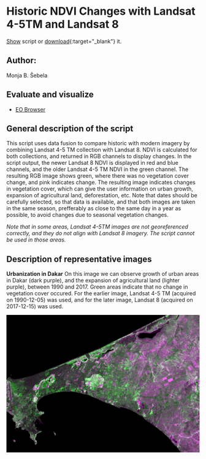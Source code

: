 # Historic NDVI Changes with Landsat 4-5TM and Landsat 8
  
<a href="#" id='togglescript'>Show</a> script or [download](script.js){:target="_blank"} it.  
<div id='script_view' style="display:none">  
{% highlight javascript %}  
{% include_relative script.js %}  
{% endhighlight %}  
</div>  

## Author: 
Monja B. Šebela
  
## Evaluate and visualize  
 - [EO Browser](https://sentinelshare.page.link/4WrR)
  
## General description of the script  
  
This script uses data fusion to compare historic with modern imagery by combining Landsat 4-5 TM collection with Landsat 8. NDVI is calculated for both collections, and returned in RGB channels to display changes. In the script output, the newer Landsat 8 NDVI is displayed in red and blue channels, and the older Landsat 4-5 TM NDVI in the green channel. The resulting RGB image shows green, where there was no vegetation cover change, and pink indicates change. The resulting image indicates changes in vegetation cover, which can give the user information on urban growth, expansion of agricultural land, deforestation, etc. Note that dates should be carefully selected, so that data is available, and that both images are taken in the same season, prefferably as close to the same day in a year as possible, to avoid changes due to seasonal vegetation changes. 

_Note that in some areas, Landsat 4-5TM images are not georeferenced correctly, and they do not align with Landsat 8 imagery. The script cannot be used in those areas._

## Description of representative images  
  
**Urbanization in Dakar**
On this image we can observe growth of urban areas in Dakar (dark purple), and the expansion of agricultural land (lighter purple), between 1990 and 2017. Green areas indicate that no change in vegetation cover occured. For the earlier image, Landsat 4-5 TM (acquired on 1990-12-05) was used, and for the later image, Landsat 8 (acquired on 2017-12-15) was used.  

![Dakar](fig/fig1.png) 
